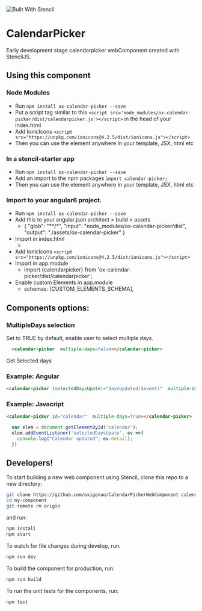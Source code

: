 ![Built With Stencil](https://img.shields.io/badge/-Built%20With%20Stencil-16161d.svg?logo=data%3Aimage%2Fsvg%2Bxml%3Bbase64%2CPD94bWwgdmVyc2lvbj0iMS4wIiBlbmNvZGluZz0idXRmLTgiPz4KPCEtLSBHZW5lcmF0b3I6IEFkb2JlIElsbHVzdHJhdG9yIDE5LjIuMSwgU1ZHIEV4cG9ydCBQbHVnLUluIC4gU1ZHIFZlcnNpb246IDYuMDAgQnVpbGQgMCkgIC0tPgo8c3ZnIHZlcnNpb249IjEuMSIgaWQ9IkxheWVyXzEiIHhtbG5zPSJodHRwOi8vd3d3LnczLm9yZy8yMDAwL3N2ZyIgeG1sbnM6eGxpbms9Imh0dHA6Ly93d3cudzMub3JnLzE5OTkveGxpbmsiIHg9IjBweCIgeT0iMHB4IgoJIHZpZXdCb3g9IjAgMCA1MTIgNTEyIiBzdHlsZT0iZW5hYmxlLWJhY2tncm91bmQ6bmV3IDAgMCA1MTIgNTEyOyIgeG1sOnNwYWNlPSJwcmVzZXJ2ZSI%2BCjxzdHlsZSB0eXBlPSJ0ZXh0L2NzcyI%2BCgkuc3Qwe2ZpbGw6I0ZGRkZGRjt9Cjwvc3R5bGU%2BCjxwYXRoIGNsYXNzPSJzdDAiIGQ9Ik00MjQuNywzNzMuOWMwLDM3LjYtNTUuMSw2OC42LTkyLjcsNjguNkgxODAuNGMtMzcuOSwwLTkyLjctMzAuNy05Mi43LTY4LjZ2LTMuNmgzMzYuOVYzNzMuOXoiLz4KPHBhdGggY2xhc3M9InN0MCIgZD0iTTQyNC43LDI5Mi4xSDE4MC40Yy0zNy42LDAtOTIuNy0zMS05Mi43LTY4LjZ2LTMuNkgzMzJjMzcuNiwwLDkyLjcsMzEsOTIuNyw2OC42VjI5Mi4xeiIvPgo8cGF0aCBjbGFzcz0ic3QwIiBkPSJNNDI0LjcsMTQxLjdIODcuN3YtMy42YzAtMzcuNiw1NC44LTY4LjYsOTIuNy02OC42SDMzMmMzNy45LDAsOTIuNywzMC43LDkyLjcsNjguNlYxNDEuN3oiLz4KPC9zdmc%2BCg%3D%3D&colorA=16161d&style=flat-square)

# CalendarPicker

Early development stage calendarpicker webComponent created with StencilJS.


## Using this component

### Node Modules
- Run `npm install ox-calendar-picker --save`
- Put a script tag similar to this `<script src='node_modules/ox-calendar-picker/dist/calendarpicker.js'></script>` in the head of your index.html
- Add IonicIcons `<script src="https://unpkg.com/ionicons@4.2.5/dist/ionicons.js"></script>`
- Then you can use the element anywhere in your template, JSX, html etc

### In a stencil-starter app
- Run `npm install ox-calendar-picker --save`
- Add an import to the npm packages `import calendar-picker;`
- Then you can use the element anywhere in your template, JSX, html etc


### Import to your angular6 project.
- Run `npm install ox-calendar-picker --save`
- Add this to your angular.json architect > build > assets
  - { "glob": "**/*", "input": "node_modules/ox-calendar-picker/dist", "output": "./assets/ox-calendar-picker" }
- Import in index.html
  - <script src='assets/ox-calendar-picker/calendarpicker.js'></script>
- Add IonicIcons `<script src="https://unpkg.com/ionicons@4.2.5/dist/ionicons.js"></script>`
- Import in app.module
  - import {calendarpicker} from 'ox-calendar-picker/dist/calendarpicker';
- Enable custom Elements in app.module
  - schemas: [CUSTOM_ELEMENTS_SCHEMA],


## Components options:

### MultipleDays selection

Set to TRUE by default, enable user to select multiple days.

```html
  <calendar-picker  multiple-days=false></calendar-picker>
```

Get Selected days

### Example: Angular


```html
<calendar-picker (selectedDaysUpate)="daysUpdated($event)"  multiple-days=true></calendar-picker>
```

### Example: Javacript

```html
<calendar-picker id="calendar"  multiple-days=true></calendar-picker>
```
```js
  var elem = document.getElementById('calendar');
  elem.addEventListener('selectedDaysUpate', ev =>{
    console.log("Calendar updated", ev.detail);
  })
```


## Developers!

To start building a new web component using Stencil, clone this repo to a new directory:

```bash
git clone https://github.com/oxigenao/CalendarPickerWebComponent calendar-picker
cd my-component
git remote rm origin
```

and run:

```bash
npm install
npm start
```

To watch for file changes during develop, run:

```bash
npm run dev
```

To build the component for production, run:

```bash
npm run build
```

To run the unit tests for the components, run:

```bash
npm test
```
